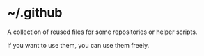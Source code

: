 # ~/.github

A collection of reused files for some repositories or helper scripts.

If you want to use them, you can use them freely.
